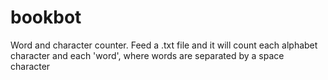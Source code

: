 # bookbot
Word and character counter. Feed a .txt file and it will count each alphabet character and each 'word', where words are separated by a space character